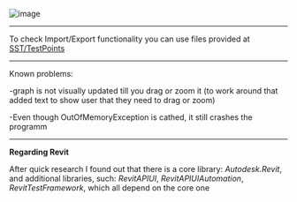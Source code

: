 ![image](https://github.com/SilentCoast/SST/assets/94042423/c7b52275-f9a3-4b08-b488-150df9d815cd)

---

To check Import/Export functionality you can use files provided at [SST/TestPoints](SST/TestPoints)

---

Known problems:

-graph is not visually updated till you drag or zoom it (to work around that added text to show user that they need to drag or zoom)

-Even though OutOfMemoryException is cathed, it still crashes the programm

---
**Regarding Revit**

After quick research I found out that there is a core library: *Autodesk.Revit*, and additional libraries, such: *RevitAPIUI*, *RevitAPIUIAutomation*, *RevitTestFramework*, which all depend on the core one

